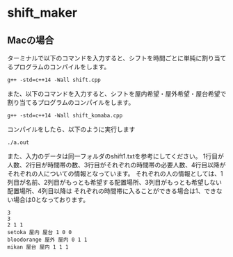 # shift_maker

## Macの場合

ターミナルで以下のコマンドを入力すると、シフトを時間ごとに単純に割り当てるプログラムのコンパイルをします。
```
g++ -std=c++14 -Wall shift.cpp
```

また、以下のコマンドを入力すると、シフトを屋内希望・屋外希望・屋台希望で割り当てるプログラムのコンパイルをします。

```
g++ -std=c++14 -Wall shift_komaba.cpp
```

コンパイルをしたら、以下のように実行します

```
./a.out
```


また、入力のデータは同一フォルダのshift1.txtを参考にしてください。
1行目が人数、2行目が時間帯の数、3行目がそれぞれの時間帯の必要人数、4行目以降がそれぞれの人についての情報となっています。
それぞれの人の情報としては、1列目が名前、2列目がもっとも希望する配置場所、3列目がもっとも希望しない配置場所、4列目以降は
それぞれの時間帯に入ることができる場合は1、できない場合は0となっております。

```
3
3
2 1 1
setoka 屋内 屋台 1 0 0
bloodorange 屋外 屋内 0 1 1
mikan 屋台 屋内 1 1 1
```